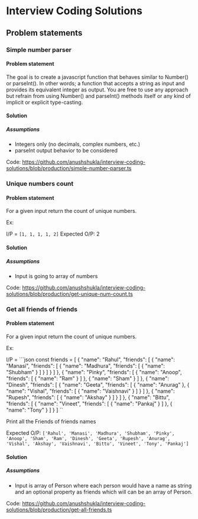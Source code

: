# Interview Coding Solutions

## Problem statements

### Simple number parser

#### Problem statement

The goal is to create a javascript function that behaves similar to Number() or parseInt(). In other words; a function that accepts a string as input and provides its equivalent integer as output. You are free to use any approach but refrain from using Number() and parseInt() methods itself or any kind of implicit or explicit type-casting.

#### Solution

##### Assumptions
- Integers only (no decimals, complex numbers, etc.)
- parseInt output behavior to be considered

Code: https://github.com/anushshukla/interview-coding-solutions/blob/production/simple-number-parser.ts

### Unique numbers count

#### Problem statement

For a given input return the count of unique numbers.

Ex:

I/P = `[1, 1, 1, 1, 2]`
Expected O/P: 2


#### Solution

##### Assumptions
- Input is going to array of numbers

Code: https://github.com/anushshukla/interview-coding-solutions/blob/production/get-unique-num-count.ts

### Get all friends of friends

#### Problem statement

For a given input return the count of unique numbers.

Ex:

I/P = ```json
const friends = [
    {
        "name": "Rahul",
        "friends": [
            {
                "name": "Manasi",
                "friends": [
                    {
                        "name": "Madhura",
                        "friends": [
                            {
                                "name": "Shubham"
                            }
                        ]
                    }
                ]
            }
        ]
    },
    {
        "name": "Pinky",
        "friends": [
            {
                "name": "Anoop",
                "friends": [
                    {
                        "name": "Ram"
                    }
                ]
            },
            {
                "name": "Sham"
            }
        ]
    },
    {
        "name": "Dinesh",
        "friends": [
            {
                "name": "Geeta",
                "friends": [
                    {
                        "name": "Anurag"
                    },
                    {
                        "name": "Vishal",
                        "friends": [
                            {
                                "name": "Vaishnavi"
                            }
                        ]
                    }
                ]
            },
            {
                "name": "Rupesh",
                "friends": [
                    {
                        "name": "Akshay"
                    }
                ]
            }
        ]
    },
    {
        "name": "Bittu",
        "friends": [
            {
                "name": "Vineet",
                "friends": [
                    {
                        "name": "Pankaj"
                    }
                ]
            },
            {
                "name": "Tony"
            }
        ]
    }
]
``

Print all the Friends of friends names

Expected O/P: `['Rahul', 'Manasi', 'Madhura', 'Shubham', 'Pinky', 'Anoop', 'Sham', 'Ram', 'Dinesh', 'Geeta', 'Rupesh', 'Anurag', 'Vishal', 'Akshay', 'Vaishnavi', 'Bittu', 'Vineet', 'Tony', 'Pankaj']`


#### Solution

##### Assumptions
- Input is array of Person where each person would have a name as string and an optional property as friends which will can be an array of Person.

Code: https://github.com/anushshukla/interview-coding-solutions/blob/production/get-all-friends.ts



